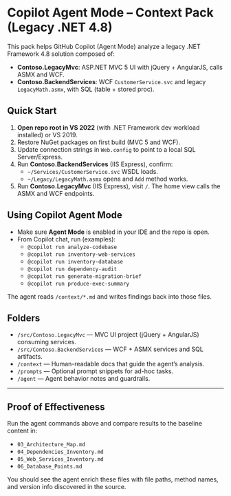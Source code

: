 # Copilot Agent Mode – Context Pack (Legacy .NET 4.8)

This pack helps GitHub Copilot (Agent Mode) analyze a legacy .NET Framework 4.8 solution composed of:
- **Contoso.LegacyMvc**: ASP.NET MVC 5 UI with jQuery + AngularJS, calls ASMX and WCF.
- **Contoso.BackendServices**: WCF `CustomerService.svc` and legacy `LegacyMath.asmx`, with SQL (table + stored proc).

## Quick Start
1. **Open repo root in VS 2022** (with .NET Framework dev workload installed) or VS 2019.
2. Restore NuGet packages on first build (MVC 5 and WCF).  
3. Update connection strings in `Web.config` to point to a local SQL Server/Express.
4. Run **Contoso.BackendServices** (IIS Express), confirm:
   - `~/Services/CustomerService.svc` WSDL loads.
   - `~/Legacy/LegacyMath.asmx` opens and `Add` method works.
5. Run **Contoso.LegacyMvc** (IIS Express), visit `/`. The home view calls the ASMX and WCF endpoints.

## Using Copilot Agent Mode
- Make sure **Agent Mode** is enabled in your IDE and the repo is open.
- From Copilot chat, run (examples):
  - `@copilot run analyze-codebase`
  - `@copilot run inventory-web-services`
  - `@copilot run inventory-database`
  - `@copilot run dependency-audit`
  - `@copilot run generate-migration-brief`
  - `@copilot run produce-exec-summary`

The agent reads `/context/*.md` and writes findings back into those files.

## Folders
- `/src/Contoso.LegacyMvc` — MVC UI project (jQuery + AngularJS) consuming services.
- `/src/Contoso.BackendServices` — WCF + ASMX services and SQL artifacts.
- `/context` — Human-readable docs that guide the agent’s analysis.
- `/prompts` — Optional prompt snippets for ad-hoc tasks.
- `/agent` — Agent behavior notes and guardrails.

---

## Proof of Effectiveness
Run the agent commands above and compare results to the baseline content in:
- `03_Architecture_Map.md`
- `04_Dependencies_Inventory.md`
- `05_Web_Services_Inventory.md`
- `06_Database_Points.md`

You should see the agent enrich these files with file paths, method names, and version info discovered in the source.
